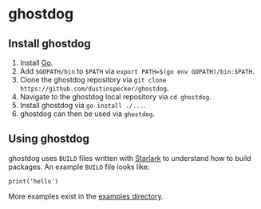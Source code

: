 # ghostdog

## Install ghostdog

1. Install [Go](https://golang.org/dl/).
1. Add `$GOPATH/bin` to `$PATH` via `export PATH=$(go env GOPATH)/bin:$PATH`.
1. Clone the ghostdog repository via `git clone https://github.com/dustinspecker/ghostdog`.
1. Navigate to the ghostdog local repository via `cd ghostdog`.
1. Install ghostdog via `go install ./...`.
1. ghostdog can then be used via `ghostdog`.


## Using ghostdog

ghostdog uses `BUILD` files written with [Starlark](https://github.com/bazelbuild/starlark) to understand how to build packages. An example `BUILD` file looks like:

```starlark
print('hello')
```

More examples exist in the [examples directory](examples).

